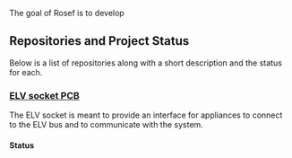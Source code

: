 <!-- include (../_chapters/title.md) -->   

The goal of Rosef is to develop <!-- include (../_chapters/intro.md) -->
  
<!-- include (../_chapters/sys_architecture.md) -->   

## Repositories and Project Status
Below is a list of repositories along with a short description and the status for each.

### [ELV socket PCB](https://github.com/Rosef-Engineering/ELV-socket_PCB)  
The ELV socket is meant to provide an interface for appliances to connect to the ELV bus and to communicate with the system.  
#### Status  
<!--TODO status--> 

<!-- TODO add repos here -->


<!-- include (../_chapters/about-us.md) --> 




